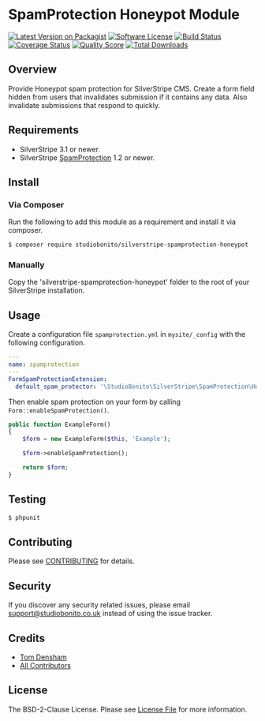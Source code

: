 # SpamProtection Honeypot Module

[![Latest Version on Packagist][ico-version]][link-packagist]
[![Software License][ico-license]](LICENSE.md)
[![Build Status][ico-travis]][link-travis]
[![Coverage Status][ico-scrutinizer]][link-scrutinizer]
[![Quality Score][ico-code-quality]][link-code-quality]
[![Total Downloads][ico-downloads]][link-downloads]

## Overview

Provide Honeypot spam protection for SilverStripe CMS.
Create a form field hidden from users that invalidates submission if it contains any data.
Also invalidate submissions that respond to quickly.

## Requirements

- SilverStripe 3.1 or newer.
- SilverStripe [SpamProtection](https://github.com/silverstripe/silverstripe-spamprotection) 1.2 or newer.

## Install

### Via Composer

Run the following to add this module as a requirement and install it via composer.

```bash
$ composer require studiobonito/silverstripe-spamprotection-honeypot
```

### Manually

Copy the 'silverstripe-spamprotection-honeypot' folder to the root of your SilverStripe installation.

## Usage

Create a configuration file `spamprotection.yml` in `mysite/_config` with the following configuration.

```yaml
---
name: spamprotection
---
FormSpamProtectionExtension:
  default_spam_protector: '\StudioBonito\SilverStripe\SpamProtection\Honeypot\SpamProtector\HoneypotSpamProtector'
```

Then enable spam protection on your form by calling `Form::enableSpamProtection()`.

```php
public function ExampleForm()
{
    $form = new ExampleForm($this, 'Example');

    $form->enableSpamProtection();

    return $form;
}
```

## Testing

```bash
$ phpunit
```

## Contributing

Please see [CONTRIBUTING](CONTRIBUTING.md) for details.

## Security

If you discover any security related issues, please email support@studiobonito.co.uk instead of using the issue tracker.

## Credits

- [Tom Densham][link-author]
- [All Contributors][link-contributors]

## License

The BSD-2-Clause License. Please see [License File](LICENSE.md) for more information.

[ico-version]: https://img.shields.io/github/release/studiobonito/silverstripe-spamprotection-honeypot.svg?style=flat-square
[ico-license]: https://img.shields.io/badge/license-BSD-brightgreen.svg?style=flat-square
[ico-travis]: https://img.shields.io/travis/studiobonito/silverstripe-spamprotection-honeypot/master.svg?style=flat-square
[ico-scrutinizer]: https://img.shields.io/scrutinizer/coverage/g/studiobonito/silverstripe-spamprotection-honeypot.svg?style=flat-square
[ico-code-quality]: https://img.shields.io/scrutinizer/g/studiobonito/silverstripe-spamprotection-honeypot.svg?style=flat-square
[ico-downloads]: https://img.shields.io/packagist/dt/studiobonito/silverstripe-spamprotection-honeypot.svg?style=flat-square

[link-packagist]: https://packagist.org/packages/studiobonito/silverstripe-spamprotection-honeypot
[link-travis]: https://travis-ci.org/studiobonito/silverstripe-spamprotection-honeypot
[link-scrutinizer]: https://scrutinizer-ci.com/g/studiobonito/silverstripe-spamprotection-honeypot/code-structure
[link-code-quality]: https://scrutinizer-ci.com/g/studiobonito/silverstripe-spamprotection-honeypot
[link-downloads]: https://packagist.org/packages/studiobonito/silverstripe-spamprotection-honeypot
[link-author]: https://github.com/nedmas
[link-contributors]: ../../contributors